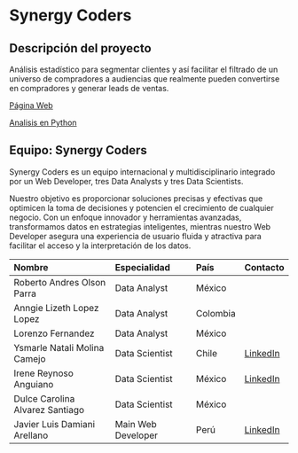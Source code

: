 # Synergy Coders
## Descripción del proyecto
Análisis estadístico para segmentar clientes y así facilitar el filtrado de un universo de compradores a audiencias que realmente pueden convertirse en compradores y generar leads de ventas.

[Página Web](https://synergy-coders.vercel.app/)

[Analisis en Python](https://github.com/javierdamiani/Synergy-Coders/blob/analisis/Hackaton_Retail.ipynb)

## Equipo: Synergy Coders
Synergy Coders es un equipo internacional y multidisciplinario integrado por un Web Developer, tres Data Analysts y tres Data Scientists. 

Nuestro objetivo es proporcionar soluciones precisas y efectivas que optimicen la toma de decisiones y potencien el crecimiento de cualquier negocio. Con un enfoque innovador y herramientas avanzadas, transformamos datos en estrategias inteligentes, mientras nuestro Web Developer asegura una experiencia de usuario fluida y atractiva para facilitar el acceso y la interpretación de los datos.

| Nombre            | Especialidad          | País         | Contacto  |
|:------------------|:--------------------- |:------------ |:----------|
| Roberto Andres Olson Parra  |Data Analyst | México   |  |
| Anngie Lizeth Lopez Lopez   |Data Analyst | Colombia |  |
| Lorenzo Fernandez           |Data Analyst | México   |  |
|Ysmarle Natali Molina Camejo |Data Scientist| Chile | [LinkedIn](https://www.linkedin.com/in/ysmarle-molina/) |
|Irene Reynoso Anguiano |Data Scientist| México | [LinkedIn](https://www.linkedin.com/in/reynosoirene/) |
|Dulce Carolina Alvarez Santiago |Data Scientist| México |  |
|Javier Luis Damiani Arellano | Main Web Developer | Perú | [LinkedIn](https://www.linkedin.com/in/javierluisdamianiarellano/) |
